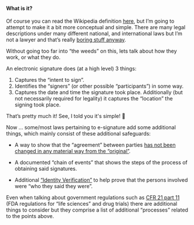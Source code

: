 ####  What is it?

Of course you can read the Wikipedia definition [here](https://en.wikipedia.org/wiki/Electronic_signature), but I’m going to attempt to make it a bit more conceptual and simple. There are many legal descriptions under many different national, and international laws but I’m not a lawyer and that’s really [boring stuff anyway](https://acrobat.adobe.com/content/dam/doc-cloud/en/pdfs/document-cloud-global-guide-electronic-signature-law-ue.pdf).

Without going too far into “the weeds” on this, lets talk about how they work, or what they do.

An electronic signature does (at a high level) 3 things:

1.  Captures the “intent to sign”.
2.  Identifies the “signers” (or other possible “participants”) in some way.
3.  Captures the date and time the signature took place. Additionally (but not necessarily required for legality) it captures the “location” the signing took place.

That’s pretty much it!  See, I told you it's simple! 🙂

Now … some/most laws pertaining to e-signature add some additional things, which mainly consist of these additional safeguards:

*  A way to show that the “agreement” between parties [has not been changed in any material way from the “original”](https://helpx.adobe.com/sign/using/income-verification-express-services-compliance.html#TamperProofSeal).

*  A documented “chain of events” that shows the steps of the process of obtaining said signatures.

*  Additional [“Identity Verification”](https://helpx.adobe.com/sign/using/signer-identity-authentication-methods.html) to help prove that the persons involved were “who they said they were”.

Even when talking about government regulations such as [CFR 21 part 11](https://helpx.adobe.com/sign/using/21-cfr-validation-pack.html) (FDA regulations for “life sciences” and drug trials) there are additional things to consider but they comprise a list of additional “processes” related to the points above. 
